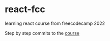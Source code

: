 # react-fcc
learning react course from freecodecamp 2022

Step by step commits to the [course](https://youtu.be/bMknfKXIFA8)
